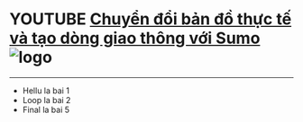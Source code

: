 # YOUTUBE [Chuyển đổi bản đồ thực tế và tạo dòng giao thông với Sumo](https://www.youtube.com/watch?v=Ztv4U_KGPmU) ![logo](https://www.eclipse.org/sumo/images/logos/sumo-logo-white.svg)
********
 - Hellu la bai 1
 - Loop la bai 2
 - Final la bai 5
